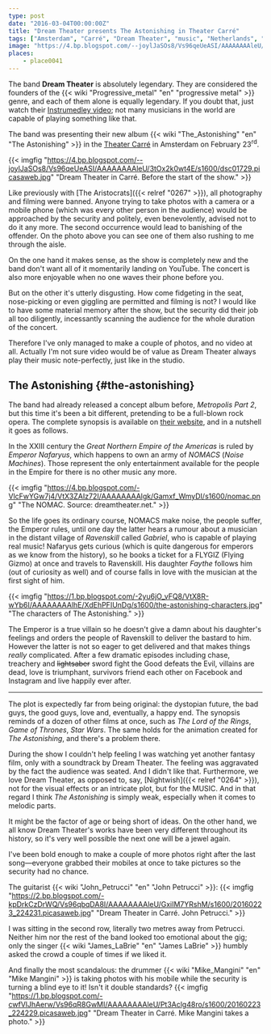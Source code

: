 ```yaml
---
type: post
date: "2016-03-04T00:00:00Z"
title: "Dream Theater presents The Astonishing in Theater Carré"
tags: ["Amsterdam", "Carré", "Dream Theater", "music", "Netherlands", "progressive metal", "The Astonishing"]
image: "https://4.bp.blogspot.com/--joylJaSOs8/Vs96qeUeASI/AAAAAAAAleU/3tOx2k0wt4E/s1600/dsc01729.picasaweb.jpg"
places:
    - place0041
---
```


The band **Dream Theater** is absolutely legendary. They are considered the founders of the {{< wiki "Progressive_metal" "en" "progressive metal" >}} genre, and each of them alone is equally legendary. If you doubt that, just watch their [Instrumedley video](https://www.youtube.com/watch?v=rGN7WchdYa4); not many musicians in the world are capable of playing something like that.

The band was presenting their new album {{< wiki "The_Astonishing" "en" "The Astonishing" >}} in the [Theater Carré](http://carre.nl/) in Amsterdam on February 23<sup>rd</sup>.

<!--more-->

{{< imgfig "https://4.bp.blogspot.com/--joylJaSOs8/Vs96qeUeASI/AAAAAAAAleU/3tOx2k0wt4E/s1600/dsc01729.picasaweb.jpg" "Dream Theater in Carré. Before the start of the show." >}}

Like previously with [The Aristocrats]({{< relref "0267" >}}), all photography and filming were banned. Anyone trying to take photos with a camera or a mobile phone (which was every other person in the audience) would be approached by the security and politely, even benevolently, advised not to do it any more. The second occurrence would lead to banishing of the offender. On the photo above you can see one of them also rushing to me through the aisle.

On the one hand it makes sense, as the show is completely new and the band don't want all of it momentarily landing on YouTube. The concert is also more enjoyable when no one waves their phone before you.

But on the other it's utterly disgusting. How come fidgeting in the seat, nose-picking or even giggling are permitted and filming is not? I would like to have some material memory after the show, but the security did their job all too diligently, incessantly scanning the audience for the whole duration of the concert.

Therefore I've only managed to make a couple of photos, and no video at all. Actually I'm not sure video would be of value as Dream Theater always play their music note-perfectly, just like in the studio.

## The Astonishing {#the-astonishing}

The band had already released a concept album before, *Metropolis Part 2*, but this time it's been a bit different, pretending to be a full-blown rock opera. The complete synopsis is available on [their website](http://www.dreamtheater.net/theastonishing), and in a nutshell it goes as follows.

In the XXIII century the *Great Northern Empire of the Americas* is ruled by *Emperor Nafaryus*, which happens to own an army of *NOMACS* (*Noise Machines*). Those represent the only entertainment available for the people in the Empire for there is no other music any more.

{{< imgfig "https://4.bp.blogspot.com/-VlcFwYGw7j4/VtX3ZAIz72I/AAAAAAAAlgk/Gamxf_WmyDI/s1600/nomac.png" "The NOMAC. Source: dreamtheater.net." >}}

So the life goes its ordinary course, NOMACS make noise, the people suffer, the Emperor rules, until one day the latter hears a rumour about a musician in the distant village of *Ravenskill* called *Gabriel*, who is capable of playing real music! Nafaryus gets curious (which is quite dangerous for emperors as we know from the history), so he books a ticket for a FLYGIZ (Flying Gizmo) at once and travels to Ravenskill. His daughter *Faythe* follows him (out of curiosity as well) and of course falls in love with the musician at the first sight of him.

{{< imgfig "https://1.bp.blogspot.com/-2yu6jO_vFQ8/VtX8R-wYb6I/AAAAAAAAlhE/XdEhPFIUnDg/s1600/the-astonishing-characters.jpg" "The characters of The Astonishing." >}}

The Emperor is a true villain so he doesn't give a damn about his daughter's feelings and orders the people of Ravenskill to deliver the bastard to him. However the latter is not so eager to get delivered and that makes things *really* complicated. After a few dramatic episodes including chase, treachery and ~~lightsaber~~ sword fight the Good defeats the Evil, villains are dead, love is triumphant, survivors friend each other on Facebook and Instagram and live happily ever after.

---

The plot is expectedly far from being original: the dystopian future, the bad guys, the good guys, love and, eventually, a happy end. The synopsis reminds of a dozen of other films at once, such as *The Lord of the Rings*, *Game of Thrones*, *Star Wars*. The same holds for the animation created for *The Astonishing*, and there's a problem there.

During the show I couldn't help feeling I was watching yet another fantasy film, only with a soundtrack by Dream Theater. The feeling was aggravated by the fact the audience was seated. And I didn't like that. Furthermore, we love Dream Theater, as opposed to, say, [Nightwish]({{< relref "0264" >}}), not for the visual effects or an intricate plot, but for the MUSIC. And in that regard I think *The Astonishing* is simply weak, especially when it comes to melodic parts.

It might be the factor of age or being short of ideas. On the other hand, we all know Dream Theater's works have been very different throughout its history, so it's very well possible the next one will be a jewel again.

I've been bold enough to make a couple of more photos right after the last song—everyone grabbed their mobiles at once to take pictures so the security had no chance.

The guitarist {{< wiki "John_Petrucci" "en" "John Petrucci" >}}:
{{< imgfig "https://2.bp.blogspot.com/-kpDrkCzDrWQ/Vs96qbqDA8I/AAAAAAAAleU/GxiIM7YRshM/s1600/20160223_224231.picasaweb.jpg" "Dream Theater in Carré. John Petrucci." >}}

I was sitting in the second row, literally two metres away from Petrucci. Neither him nor the rest of the band looked too emotional about the gig; only the singer {{< wiki "James_LaBrie" "en" "James LaBrie" >}} humbly asked the crowd a couple of times if we liked it.

And finally the most scandalous: the drummer {{< wiki "Mike_Mangini" "en" "Mike Mangini" >}} is taking photos with his mobile while the security is turning a blind eye to it! Isn't it double standards?
{{< imgfig "https://1.bp.blogspot.com/-cwfVlJhAerw/Vs96qR8GwMI/AAAAAAAAleU/Pt3Aclg48ro/s1600/20160223_224229.picasaweb.jpg" "Dream Theater in Carré. Mike Mangini takes a photo." >}}
